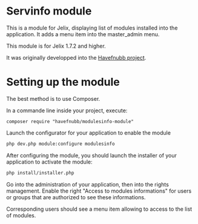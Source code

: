 Servinfo module
==============

This is a module for Jelix, displaying list of modules installed into the 
application. It adds a menu item into the master_admin menu.

This module is for Jelix 1.7.2 and higher.

It was originally developped into the [Havefnubb project](https://github.com/havefnubb/havefnubb/).

Setting up the module
=====================

The best method is to use Composer.

In a commande line inside your project, execute:

```
composer require "havefnubb/modulesinfo-module"
```

Launch the configurator for your application to enable the module

```bash
php dev.php module:configure modulesinfo
```

After configuring the module, you should launch the installer of your application
to activate the module:

```bash
php install/installer.php
```

Go into the administration of your application, then into the rights
management. Enable the right "Access to modules informations" for users
or groups that are authorized to see these informations.

Corresponding users should see a menu item allowing to access to the list
of modules.
